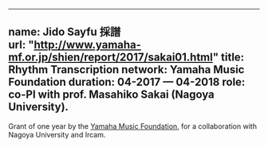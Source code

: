
---
name: Jido Sayfu 採譜  
url: "http://www.yamaha-mf.or.jp/shien/report/2017/sakai01.html"
title: Rhythm Transcription
network: Yamaha Music Foundation
duration: 04-2017 &mdash; 04-2018
role: co-PI with prof. Masahiko Sakai (Nagoya University).
---

Grant of one year by the [Yamaha Music Foundation](http://www.yamaha-mf.or.jp/english/index.html), for a collaboration with Nagoya University and Ircam.
